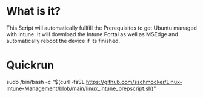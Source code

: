 # What is it?
This Script will automatically fullfill the Prerequisites to get Ubuntu managed with Intune. 
It will download the Intune Portal as well as MSEdge and automatically reboot the device if its finished. 

# Quickrun
sudo /bin/bash -c "$(curl -fsSL https://github.com/sschmocker/Linux-Intune-Management/blob/main/linux_intune_prepscript.sh)"
